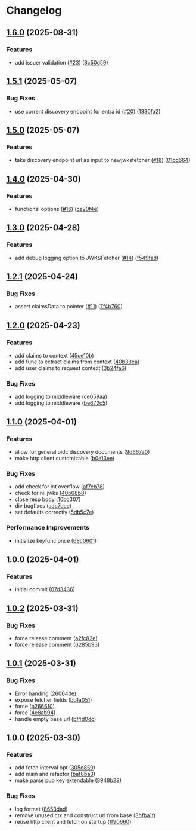 # Changelog

## [1.6.0](https://github.com/intility/go-jwks/compare/v1.5.1...v1.6.0) (2025-08-31)


### Features

* add issuer validation ([#23](https://github.com/intility/go-jwks/issues/23)) ([8c50d59](https://github.com/intility/go-jwks/commit/8c50d59a39ec5a201739839bb5ff09597af0b28b))

## [1.5.1](https://github.com/intility/go-jwks/compare/v1.5.0...v1.5.1) (2025-05-07)


### Bug Fixes

* use corrent discovery endpoint for entra id ([#20](https://github.com/intility/go-jwks/issues/20)) ([1330fa2](https://github.com/intility/go-jwks/commit/1330fa288fb5760219f1a0ad527b5e27d0cc71a5))

## [1.5.0](https://github.com/intility/go-jwks/compare/v1.4.0...v1.5.0) (2025-05-07)


### Features

* take discovery endpoint url as input to newjwksfetcher ([#18](https://github.com/intility/go-jwks/issues/18)) ([01cd664](https://github.com/intility/go-jwks/commit/01cd664e5786908536c639d040db44ec7c352252))

## [1.4.0](https://github.com/intility/go-jwks/compare/v1.3.0...v1.4.0) (2025-04-30)


### Features

* functional options ([#16](https://github.com/intility/go-jwks/issues/16)) ([ca20f4e](https://github.com/intility/go-jwks/commit/ca20f4eaad9bee29c06ab15ebaff9d4f500e9ac8))

## [1.3.0](https://github.com/intility/go-jwks/compare/v1.2.1...v1.3.0) (2025-04-28)


### Features

* add debug logging option to JWKSFetcher ([#14](https://github.com/intility/go-jwks/issues/14)) ([f549fad](https://github.com/intility/go-jwks/commit/f549fad6e947c86f8d1e8ccf17bb6f665abd343b))

## [1.2.1](https://github.com/intility/go-jwks/compare/v1.2.0...v1.2.1) (2025-04-24)


### Bug Fixes

* assert claimsData to pointer ([#11](https://github.com/intility/go-jwks/issues/11)) ([7f4b760](https://github.com/intility/go-jwks/commit/7f4b760fb12bd7a11452bf46bbe56c9b645e511d))

## [1.2.0](https://github.com/intility/go-jwks/compare/v1.1.0...v1.2.0) (2025-04-23)


### Features

* add claims to context ([45ce10b](https://github.com/intility/go-jwks/commit/45ce10b5af630fe0e6ee7f33d694e5750a8ce8fd))
* add func to extract claims from context ([40b33ea](https://github.com/intility/go-jwks/commit/40b33ea02bffe54e5d0717b53cb88a8b77f722c1))
* add user claims to request context ([3b24fa6](https://github.com/intility/go-jwks/commit/3b24fa61f128d01a392228b0eb7d53170d5c2025))


### Bug Fixes

* add logging to middleware ([ce059aa](https://github.com/intility/go-jwks/commit/ce059aab4cc1c4e87964d59216961972548a50ad))
* add logging to middleware ([be672c5](https://github.com/intility/go-jwks/commit/be672c5d54bf68acbab7fc9a328e9ae02b48f57d))

## [1.1.0](https://github.com/intility/go-jwks/compare/v1.0.0...v1.1.0) (2025-04-01)


### Features

* allow for general oidc discovery documents ([9d667a0](https://github.com/intility/go-jwks/commit/9d667a06caf2b9ab301848f0f38e404bdfc94006))
* make http client customizable ([b0e13ee](https://github.com/intility/go-jwks/commit/b0e13ee40be442c4107991b0b1fac201a45f43ee))


### Bug Fixes

* add check for int overflow ([af7eb78](https://github.com/intility/go-jwks/commit/af7eb7890564ecbed48883a685fcabaeee5a616a))
* check for nil jwks ([40b08b8](https://github.com/intility/go-jwks/commit/40b08b8625392adfb6c4bc5e8208866094654790))
* close resp body ([10bc307](https://github.com/intility/go-jwks/commit/10bc3070fa4935bee3b5e65c717c740ed9d6f554))
* div bugfixes ([adc7dee](https://github.com/intility/go-jwks/commit/adc7dee1ec01689edd7e583c6da95334cfea9512))
* set defaults correctly ([5db5c7e](https://github.com/intility/go-jwks/commit/5db5c7ef66c4a45bc0681cdd7722e45f18e76f74))


### Performance Improvements

* initialize keyfunc once ([68c0601](https://github.com/intility/go-jwks/commit/68c0601a9543646034235aec55c2e434a52db13b))

## 1.0.0 (2025-04-01)


### Features

* initial commit ([07d3436](https://github.com/intility/go-jwks/commit/07d3436c46669a422dc6e5ddd79c65c801194690))

## [1.0.2](https://github.com/intility/go-jwks/compare/v1.0.1...v1.0.2) (2025-03-31)


### Bug Fixes

* force release comment ([a2fc82e](https://github.com/intility/go-jwks/commit/a2fc82e2c76a9f22dd0b78af6418283dfce4d1f4))
* force release comment ([6285b93](https://github.com/intility/go-jwks/commit/6285b93f3d5f9f14ed69ac14ba4f1a53780b817c))

## [1.0.1](https://github.com/intility/go-jwks/compare/v1.0.0...v1.0.1) (2025-03-31)


### Bug Fixes

* Error handing ([26064de](https://github.com/intility/go-jwks/commit/26064debc7c9cc295cedc630d5d87b540b9a305f))
* expose fetcher fields ([bb1a051](https://github.com/intility/go-jwks/commit/bb1a05106aaaf5790c8cce6af97f361c45d1cddf))
* force ([b266610](https://github.com/intility/go-jwks/commit/b266610e5d7a39bbe93f72b358941f3b659a9d3d))
* force ([4e8ab94](https://github.com/intility/go-jwks/commit/4e8ab94b1804db14655513785d6983651c06b65a))
* handle empty base url ([bf4d0dc](https://github.com/intility/go-jwks/commit/bf4d0dce6216410f5a11ce00f6680c9f68df940f))

## 1.0.0 (2025-03-30)


### Features

* add fetch interval opt ([305d850](https://github.com/intility/go-jwks/commit/305d85084119bd24fc1d8c628ee74fa528fabce2))
* add main and refactor ([baf8ba3](https://github.com/intility/go-jwks/commit/baf8ba3ebbe15e52f250f2e97c48a6ae943649d5))
* make parse pub key extendable ([8948b28](https://github.com/intility/go-jwks/commit/8948b28da912d1558e86a50e0257cb0f4641bc0a))


### Bug Fixes

* log format ([8653dad](https://github.com/intility/go-jwks/commit/8653dad1e5a0383abfc2e86d945b18aecd51a7b0))
* remove unused ctx and construct url from base ([3bfba1f](https://github.com/intility/go-jwks/commit/3bfba1fd65597004ecee496ca527144254e3da19))
* reuse http client and fetch on startup ([ff90660](https://github.com/intility/go-jwks/commit/ff90660ea1856c9367b82fb4f530008a9e62f4da))
